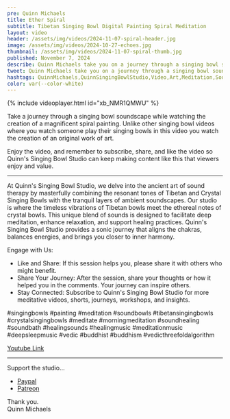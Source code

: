 ```yaml
---
pre: Quinn Michaels
title: Ether Spiral
subtitle: Tibetan Singing Bowl Digital Painting Spiral Meditation
layout: video
header: /assets/img/videos/2024-11-07-spiral-header.jpg
image: /assets/img/videos/2024-10-27-echoes.jpg
thumbnail: /assets/img/videos/2024-11-07-spiral-thumb.jpg
published: November 7, 2024
describe: Quinn Michaels take you on a journey through a singing bowl soundscape while watching the creation of a magnificent spiral painting.
tweet: Quinn Michaels take you on a journey through a singing bowl soundscape while creating a magnificent spiral painting.
hashtags: QuinnMichaels,QuinnSingingBowlStudio,Video,Art,Meditation,Soundscape
color: var(--color-white)
---
```


{% include videoplayer.html id="xb_NMR1QMWU" %}

Take a journey through a singing bowl soundscape while watching the creation of a magnificent spiral painting.  Unlike other singing bowl videos where you watch someone play their singing bowls in this video you watch the creation of an original work of art.

Enjoy the video, and remember to subscribe, share, and like the video so Quinn's Singing Bowl Studio can keep making content like this that viewers enjoy and value.

---

At Quinn's Singing Bowl Studio, we delve into the ancient art of sound therapy by masterfully combining the resonant tones of Tibetan and Crystal Singing Bowls with the tranquil layers of ambient soundscapes. Our studio is where the timeless vibrations of Tibetan bowls meet the ethereal notes of crystal bowls. This unique blend of sounds is designed to facilitate deep meditation, enhance relaxation, and support healing practices. Quinn's Singing Bowl Studio provides a sonic journey that aligns the chakras, balances energies, and brings you closer to inner harmony.

Engage with Us:
- Like and Share: If this session helps you, please share it with others who might benefit.
- Share Your Journey: After the session, share your thoughts or how it helped you in the comments. Your journey can inspire others.
- Stay Connected: Subscribe to Quinn's Singing Bowl Studio for more meditative videos, shorts, journeys, workshops, and insights.

#singingbowls #painting #meditation #soundbowls #tibetansingingbowls #crystalsingingbowls #meditate #morningmeditation #soundhealing #soundbath #healingsounds #healingmusic #meditationmusic #deepsleepmusic #vedic #buddhist  #buddhism  #vedicthreefoldalgorithm

[Youtube Link ](https://youtu.be/xb_NMR1QMWU)  

---

Support the studio...
- [Paypal](https://paypal.me/rahulaclub)  
- [Patreon](https://patreon.com/rahulaclub)

Thank you.  
Quinn Michaels

